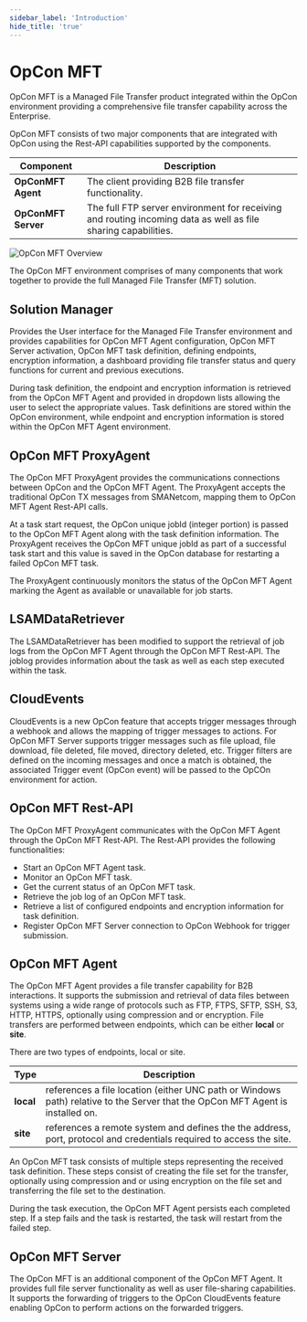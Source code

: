 ```yaml
---
sidebar_label: 'Introduction'
hide_title: 'true'
---
```


# OpCon MFT

OpCon MFT is a Managed File Transfer product integrated within the OpCon environment providing a comprehensive file transfer capability across
the Enterprise.

OpCon MFT consists of two major components that are integrated with OpCon using the Rest-API capabilities supported by the components.

Component | Description
------------------- | -----------
**OpConMFT Agent**  | The client providing B2B file transfer functionality. 
**OpConMFT Server** | The full FTP server environment for receiving and routing incoming data as well as file sharing capabilities. 

![OpCon MFT Overview](../static/img/OpConMFT-Overview.png)

The OpCon MFT environment comprises of many components that work together to provide the full Managed File Transfer (MFT) solution.

## Solution Manager
Provides the User interface for the Managed File Transfer environment and provides capabilities for OpCon MFT Agent configuration, OpCon MFT Server 
activation, OpCon MFT task definition, defining endpoints, encryption information, a dashboard providing file transfer status and query functions for 
current and previous executions. 

During task definition, the endpoint and encryption information is retrieved from the OpCon MFT Agent and provided in dropdown lists 
allowing the user to select the appropriate values. Task definitions are stored within the OpCon environment, while endpoint and encryption 
information is stored within the OpCon MFT Agent environment. 

## OpCon MFT ProxyAgent
The OpCon MFT ProxyAgent provides the communications connections between OpCon and the OpCon MFT Agent. The ProxyAgent accepts the traditional OpCon 
TX messages from SMANetcom, mapping them to OpCon MFT Agent Rest-API calls. 

At a task start request, the OpCon unique jobId (integer portion) is passed to the OpCon MFT Agent along with the task definition information. The ProxyAgent receives the OpCon MFT unique jobId as part of a successful task start and this value is saved in the OpCon database for restarting a failed OpCon MFT task.

The ProxyAgent continuously monitors the status of the OpCon MFT Agent marking the Agent as available or unavailable for job starts.

## LSAMDataRetriever
The LSAMDataRetriever has been modified to support the retrieval of job logs from the OpCon MFT Agent through the OpCon MFT Rest-API. The joblog provides
information about the task as well as each step executed within the task.

## CloudEvents
CloudEvents is a new OpCon feature that accepts trigger messages through a webhook and allows the mapping of trigger messages to actions. For OpCon MFT Server supports 
trigger messages such as file upload, file download, file deleted, file moved, directory deleted, etc. 
Trigger filters are defined on the incoming messages and once a match is obtained, the associated Trigger event (OpCon event) will be passed to the OpCOn environment for action.

## OpCon MFT Rest-API
The OpCon MFT ProxyAgent communicates with the OpCon MFT Agent through the OpCon MFT Rest-API. 
The Rest-API provides the following functionalities:
- Start an OpCon MFT Agent task.
- Monitor an OpCon MFT task.
- Get the current status of an OpCon MFT task.
- Retrieve the job log of an OpCon MFT task.
- Retrieve a list of configured endpoints and encryption information for task definition.
- Register OpCon MFT Server connection to OpCon Webhook for trigger submission.

## OpCon MFT Agent 
The OpCon MFT Agent provides a file transfer capability for B2B interactions. It supports the submission and retrieval of data files between
systems using a wide range of protocols such as FTP, FTPS, SFTP, SSH, S3, HTTP, HTTPS, optionally using compression and or encryption.
File transfers are performed between endpoints, which can be either **local** or **site**. 

There are two types of endpoints, local or site. 

Type       | Description
---------- | -----------
**local**  | references a file location (either UNC path or Windows path) relative to the Server that the OpCon MFT Agent is installed on. 
**site**   | references a remote system and defines the the address, port, protocol and credentials required to access the site.

An OpCon MFT task consists of multiple steps representing the received task definition. These steps consist of creating the file set for the transfer,
optionally using compression and or using encryption on the file set and transferring the file set to the destination.

During the task execution, the OpCon MFT Agent persists each completed step. If a step fails and the task is restarted, the task will restart from the 
failed step.

## OpCon MFT Server 
The OpCon MFT is an additional component of the OpCon MFT Agent. It provides full file server functionality as well as user file-sharing capabilities. 
It supports the forwarding of triggers to the OpCon CloudEvents feature enabling OpCon to perform actions on the forwarded triggers.  